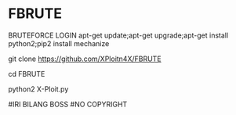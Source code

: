 # FBRUTE
BRUTEFORCE LOGIN
apt-get update;apt-get upgrade;apt-get install python2;pip2 install mechanize

git clone https://github.com/XPloitn4X/FBRUTE

cd FBRUTE

python2 X-Ploit.py



#IRI BILANG BOSS
#NO COPYRIGHT
